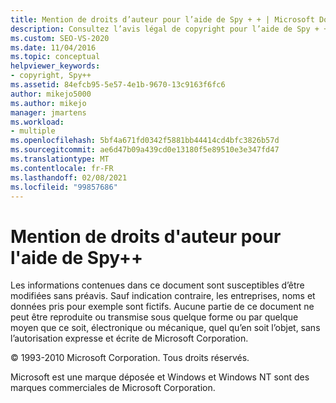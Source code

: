 ```yaml
---
title: Mention de droits d’auteur pour l’aide de Spy + + | Microsoft Docs
description: Consultez l’avis légal de copyright pour l’aide de Spy + +.
ms.custom: SEO-VS-2020
ms.date: 11/04/2016
ms.topic: conceptual
helpviewer_keywords:
- copyright, Spy++
ms.assetid: 84efcb95-5e57-4e1b-9670-13c9163f6fc6
author: mikejo5000
ms.author: mikejo
manager: jmartens
ms.workload:
- multiple
ms.openlocfilehash: 5bf4a671fd0342f5881bb44414cd4bfc3826b57d
ms.sourcegitcommit: ae6d47b09a439cd0e13180f5e89510e3e347fd47
ms.translationtype: MT
ms.contentlocale: fr-FR
ms.lasthandoff: 02/08/2021
ms.locfileid: "99857686"
---
```

# <a name="copyright-notice-for-spy-help"></a>Mention de droits d'auteur pour l'aide de Spy++
Les informations contenues dans ce document sont susceptibles d’être modifiées sans préavis. Sauf indication contraire, les entreprises, noms et données pris pour exemple sont fictifs. Aucune partie de ce document ne peut être reproduite ou transmise sous quelque forme ou par quelque moyen que ce soit, électronique ou mécanique, quel qu’en soit l’objet, sans l’autorisation expresse et écrite de Microsoft Corporation.

 © 1993-2010 Microsoft Corporation. Tous droits réservés.

 Microsoft est une marque déposée et Windows et Windows NT sont des marques commerciales de Microsoft Corporation.
